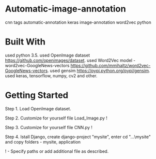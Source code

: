 # Automatic-image-annotation
cnn tags automatic-annotation keras image-annotation word2vec python

# Built With
used python 3.5.
used OpenImage dataset https://github.com/openimages/dataset.
used Word2Vec model - word2vec-GoogleNews-vectors https://github.com/mmihaltz/word2vec-GoogleNews-vectors.
used gensim https://pypi.python.org/pypi/gensim.
used keras, tensorflow, numpy, cv2 and other.

# Getting Started
Step 1. Load OpenImage dataset.

Step 2. Customize for yourself file Load_Image.py  !

Step 3. Customize for yourself file CNN.py         !

Step 4. Istall Django, create django-project "mysite", enter cd "...\mysite" and copy folders - mysite, application


! - Specify paths or add additional file as described.

